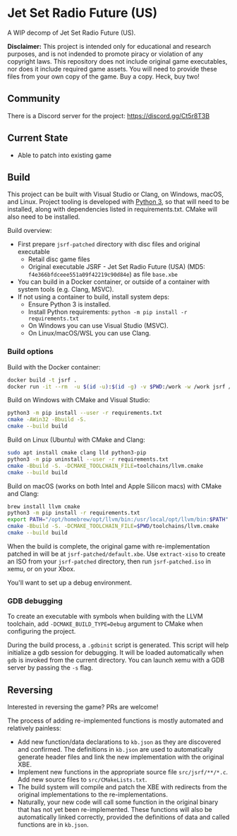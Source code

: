# Jet Set Radio Future (US)

A WIP decomp of Jet Set Radio Future (US).

**Disclaimer:** This project is intended only for educational and research purposes, and is not indended to promote piracy or violation of any copyright laws. This repository does not include original game executables, nor does it include required game assets. You will need to provide these files from your own copy of the game. Buy a copy. Heck, buy two!

Community
---------

There is a Discord server for the project: https://discord.gg/Ct5r8T3B

Current State
-------------
* Able to patch into existing game

Build
-----
This project can be built with Visual Studio or Clang, on Windows, macOS, and Linux. Project tooling is developed with [Python 3](https://www.python.org/), so that will need to be installed, along with dependencies listed in requirements.txt. CMake will also need to be installed.

Build overview:
* First prepare `jsrf-patched` directory with disc files and original executable
  * Retail disc game files
  * Original executable JSRF - Jet Set Radio Future (USA) (MD5: `f4e366bfdceee551a09f42219c90d84e`) as file `base.xbe`
* You can build in a Docker container, or outside of a container with system tools (e.g. Clang, MSVC).
* If not using a container to build, install system deps:
  * Ensure Python 3 is installed.
  * Install Python requirements: `python -m pip install -r requirements.txt`
  * On Windows you can use Visual Studio (MSVC).
  * On Linux/macOS/WSL you can use Clang.

### Build options

Build with the Docker container:
```bash
docker build -t jsrf .
docker run -it --rm  -u $(id -u):$(id -g) -v $PWD:/work -w /work jsrf /bin/bash -c "cmake -Bbuild -S. -DCMAKE_BUILD_TYPE=Debug -DCMAKE_TOOLCHAIN_FILE=toolchains/llvm.cmake && cmake --build build"
```

Build on Windows with CMake and Visual Studio:
```bash
python3 -m pip install --user -r requirements.txt
cmake -AWin32 -Bbuild -S.
cmake --build build
```

Build on Linux (Ubuntu) with CMake and Clang:
```bash
sudo apt install cmake clang lld python3-pip
python3 -m pip uninstall --user -r requirements.txt
cmake -Bbuild -S. -DCMAKE_TOOLCHAIN_FILE=toolchains/llvm.cmake
cmake --build build
```

Build on macOS (works on both Intel and Apple Silicon macs) with CMake and Clang:
```bash
brew install llvm cmake
python3 -m pip install -r requirements.txt
export PATH="/opt/homebrew/opt/llvm/bin:/usr/local/opt/llvm/bin:$PATH"
cmake -Bbuild -S. -DCMAKE_TOOLCHAIN_FILE=$PWD/toolchains/llvm.cmake
cmake --build build
```

When the build is complete, the original game with re-implementation patched in will be at `jsrf-patched/default.xbe`. Use `extract-xiso` to create an ISO from your `jsrf-patched` directory, then run `jsrf-patched.iso` in xemu, or on your Xbox.

You'll want to set up a debug environment.

### GDB debugging

To create an executable with symbols when building with the LLVM toolchain, add `-DCMAKE_BUILD_TYPE=Debug` argument to CMake when configuring the project.

During the build process, a `.gdbinit` script is generated. This script will help initialize a gdb session for debugging. It will be loaded automatically when `gdb` is invoked from the current directory. You can launch xemu with a GDB server by passing the `-s` flag.

Reversing
---------
Interested in reversing the game? PRs are welcome!

The process of adding re-implemented functions is mostly automated and relatively painless:
* Add new function/data declarations to `kb.json` as they are discovered and confirmed. The definitions in `kb.json` are used to automatically generate header files and link the new implementation with the original XBE.
* Implement new functions in the appropriate source file `src/jsrf/**/*.c`. Add new source files to `src/CMakeLists.txt`.
* The build system will compile and patch the XBE with redirects from the original implementations to the re-implementations.
* Naturally, your new code will call some function in the original binary that has not yet been re-implemented. These functions will also be automatically linked correctly, provided the definitions of data and called functions are in `kb.json`.
